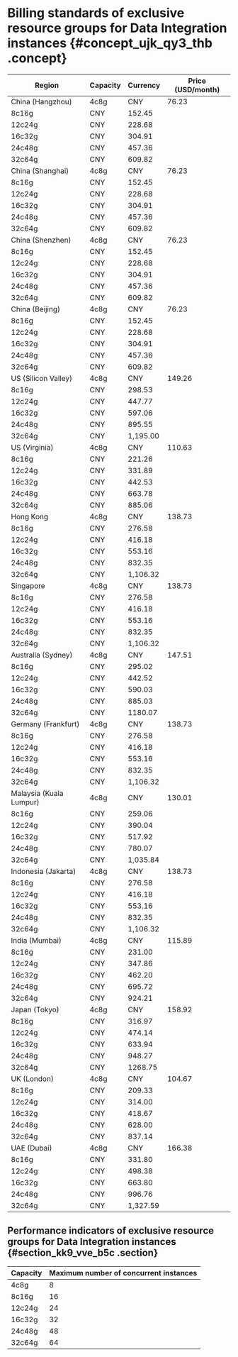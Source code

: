 # Billing standards of exclusive resource groups for Data Integration instances {#concept_ujk_qy3_thb .concept}

|Region|Capacity|Currency|Price \(USD/month\)|
|------|--------|--------|-------------------|
|China \(Hangzhou\)|4c8g|CNY|76.23|
|8c16g|CNY|152.45|
|12c24g|CNY|228.68|
|16c32g|CNY|304.91|
|24c48g|CNY|457.36|
|32c64g|CNY|609.82|
|China \(Shanghai\)|4c8g|CNY|76.23|
|8c16g|CNY|152.45|
|12c24g|CNY|228.68|
|16c32g|CNY|304.91|
|24c48g|CNY|457.36|
|32c64g|CNY|609.82|
|China \(Shenzhen\)|4c8g|CNY|76.23|
|8c16g|CNY|152.45|
|12c24g|CNY|228.68|
|16c32g|CNY|304.91|
|24c48g|CNY|457.36|
|32c64g|CNY|609.82|
|China \(Beijing\)|4c8g|CNY|76.23|
|8c16g|CNY|152.45|
|12c24g|CNY|228.68|
|16c32g|CNY|304.91|
|24c48g|CNY|457.36|
|32c64g|CNY|609.82|
|US \(Silicon Valley\)|4c8g|CNY|149.26|
|8c16g|CNY|298.53|
|12c24g|CNY|447.77|
|16c32g|CNY|597.06|
|24c48g|CNY|895.55|
|32c64g|CNY|1,195.00|
|US \(Virginia\)|4c8g|CNY|110.63|
|8c16g|CNY|221.26|
|12c24g|CNY|331.89|
|16c32g|CNY|442.53|
|24c48g|CNY|663.78|
|32c64g|CNY|885.06|
|Hong Kong|4c8g|CNY|138.73|
|8c16g|CNY|276.58|
|12c24g|CNY|416.18|
|16c32g|CNY|553.16|
|24c48g|CNY|832.35|
|32c64g|CNY|1,106.32|
|Singapore|4c8g|CNY|138.73|
|8c16g|CNY|276.58|
|12c24g|CNY|416.18|
|16c32g|CNY|553.16|
|24c48g|CNY|832.35|
|32c64g|CNY|1,106.32|
|Australia \(Sydney\)|4c8g|CNY|147.51|
|8c16g|CNY|295.02|
|12c24g|CNY|442.52|
|16c32g|CNY|590.03|
|24c48g|CNY|885.03|
|32c64g|CNY|1180.07|
|Germany \(Frankfurt\)|4c8g|CNY|138.73|
|8c16g|CNY|276.58|
|12c24g|CNY|416.18|
|16c32g|CNY|553.16|
|24c48g|CNY|832.35|
|32c64g|CNY|1,106.32|
|Malaysia \(Kuala Lumpur\)|4c8g|CNY|130.01|
|8c16g|CNY|259.06|
|12c24g|CNY|390.04|
|16c32g|CNY|517.92|
|24c48g|CNY|780.07|
|32c64g|CNY|1,035.84|
|Indonesia \(Jakarta\)|4c8g|CNY|138.73|
|8c16g|CNY|276.58|
|12c24g|CNY|416.18|
|16c32g|CNY|553.16|
|24c48g|CNY|832.35|
|32c64g|CNY|1,106.32|
|India \(Mumbai\)|4c8g|CNY|115.89|
|8c16g|CNY|231.00|
|12c24g|CNY|347.86|
|16c32g|CNY|462.20|
|24c48g|CNY|695.72|
|32c64g|CNY|924.21|
|Japan \(Tokyo\)|4c8g|CNY|158.92|
|8c16g|CNY|316.97|
|12c24g|CNY|474.14|
|16c32g|CNY|633.94|
|24c48g|CNY|948.27|
|32c64g|CNY|1268.75|
|UK \(London\)|4c8g|CNY|104.67|
|8c16g|CNY|209.33|
|12c24g|CNY|314.00|
|16c32g|CNY|418.67|
|24c48g|CNY|628.00|
|32c64g|CNY|837.14|
|UAE \(Dubai\)|4c8g|CNY|166.38|
|8c16g|CNY|331.80|
|12c24g|CNY|498.38|
|16c32g|CNY|663.80|
|24c48g|CNY|996.76|
|32c64g|CNY|1,327.59|

## Performance indicators of exclusive resource groups for Data Integration instances {#section_kk9_vve_b5c .section}

|Capacity|Maximum number of concurrent instances|
|--------|--------------------------------------|
|4c8g|8|
|8c16g|16|
|12c24g|24|
|16c32g|32|
|24c48g|48|
|32c64g|64|

